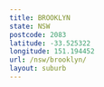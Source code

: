 ```yaml
---
title: BROOKLYN
state: NSW
postcode: 2083
latitude: -33.525322
longitude: 151.194452
url: /nsw/brooklyn/
layout: suburb
---
```

